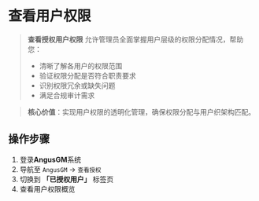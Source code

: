 # 查看用户权限

> **查看授权用户权限** 允许管理员全面掌握用户层级的权限分配情况，帮助您：
> - 清晰了解各用户的权限范围
> - 验证权限分配是否符合职责要求
> - 识别权限冗余或缺失问题
> - 满足合规审计需求

> **核心价值**：实现用户权限的透明化管理，确保权限分配与用户织架构匹配。

## 操作步骤

1. 登录**AngusGM**系统
2. 导航至 `AngusGM` → `查看授权`
3. 切换到 **「已授权用户」** 标签页
4. 查看用户权限概览
